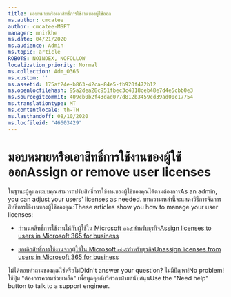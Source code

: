 ```yaml
---
title: มอบหมายหรือเอาสิทธิ์การใช้งานของผู้ใช้ออก
ms.author: cmcatee
author: cmcatee-MSFT
manager: mnirkhe
ms.date: 04/21/2020
ms.audience: Admin
ms.topic: article
ROBOTS: NOINDEX, NOFOLLOW
localization_priority: Normal
ms.collection: Adm_O365
ms.custom: ''
ms.assetid: 175af24e-b863-42ca-84e5-fb920f472b12
ms.openlocfilehash: 95a2dea28c951fbec3c4818ceb48e7d4e5cbb0e3
ms.sourcegitcommit: 409cb0b2f43dad077d812b3459cd39ad00c17754
ms.translationtype: MT
ms.contentlocale: th-TH
ms.lasthandoff: 08/10/2020
ms.locfileid: "46603429"
---
```

# <a name="assign-or-remove-user-licenses"></a><span data-ttu-id="8d64b-102">มอบหมายหรือเอาสิทธิ์การใช้งานของผู้ใช้ออก</span><span class="sxs-lookup"><span data-stu-id="8d64b-102">Assign or remove user licenses</span></span>

<span data-ttu-id="8d64b-103">ในฐานะผู้ดูแลระบบคุณสามารถปรับสิทธิ์การใช้งานของผู้ใช้ของคุณได้ตามต้องการ</span><span class="sxs-lookup"><span data-stu-id="8d64b-103">As an admin, you can adjust your users' licenses as needed.</span></span> <span data-ttu-id="8d64b-104">บทความเหล่านี้จะแสดงวิธีการจัดการสิทธิ์การใช้งานของผู้ใช้ของคุณ:</span><span class="sxs-lookup"><span data-stu-id="8d64b-104">These articles show you how to manage your user licenses:</span></span>
  
- [<span data-ttu-id="8d64b-105">กำหนดสิทธิ์การใช้งานให้กับผู้ใช้ใน Microsoft ๓๖๕สำหรับธุรกิจ</span><span class="sxs-lookup"><span data-stu-id="8d64b-105">Assign licenses to users in Microsoft 365 for business</span></span>](https://docs.microsoft.com/azure/active-directory/fundamentals/license-users-groups?context=azure/active-directory/users-groups-roles/context/ugr-context)

- [<span data-ttu-id="8d64b-106">ยกเลิกสิทธิ์การใช้งานจากผู้ใช้ใน Microsoft ๓๖๕สำหรับธุรกิจ</span><span class="sxs-lookup"><span data-stu-id="8d64b-106">Unassign licenses from users in Microsoft 365 for business</span></span>](https://docs.microsoft.com/azure/active-directory/fundamentals/license-users-groups?context=azure/active-directory/users-groups-roles/context/ugr-context#remove-a-license)

<span data-ttu-id="8d64b-107">ไม่ได้ตอบคำถามของคุณใช่หรือไม่</span><span class="sxs-lookup"><span data-stu-id="8d64b-107">Didn't answer your question?</span></span> <span data-ttu-id="8d64b-108">ไม่มีปัญหา!</span><span class="sxs-lookup"><span data-stu-id="8d64b-108">No problem!</span></span> <span data-ttu-id="8d64b-109">ใช้ปุ่ม "ต้องการความช่วยเหลือ" เพื่อพูดคุยกับวิศวกรฝ่ายสนับสนุน</span><span class="sxs-lookup"><span data-stu-id="8d64b-109">Use the "Need help" button to talk to a support engineer.</span></span>